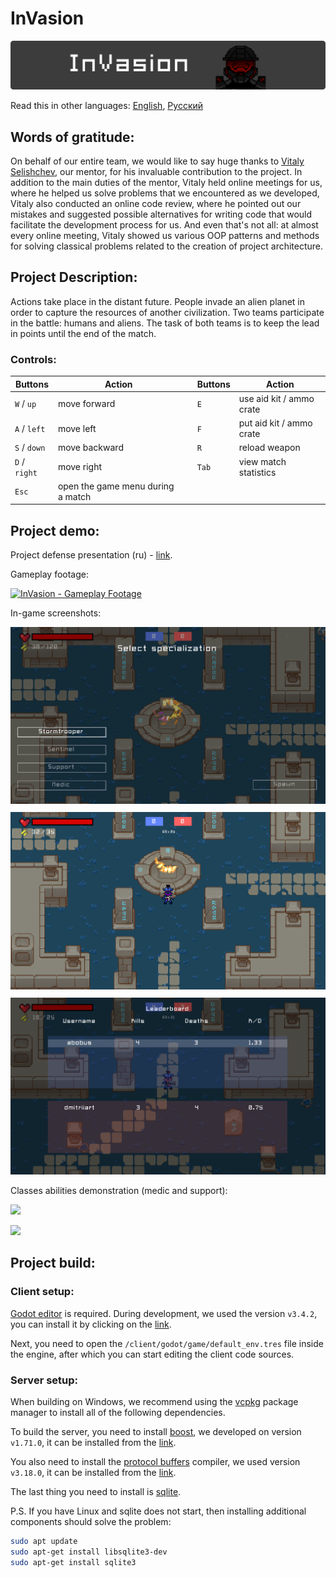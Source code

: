 # InVasion
<div style="text-align: center;">
    <img src="readme/repo_logo.png" />
</div>

Read this in other languages: [English](./README.md), [Русский](./README.ru.md)


## Words of gratitude:

On behalf of our entire team, we would like to say huge thanks to [Vitaly Selishchev](https://github.com/vvselischev), our mentor, for his invaluable contribution to the project. In addition to the main duties of the mentor, Vitaly held online meetings for us, where he helped us solve problems that we encountered as we developed, Vitaly also conducted an online code review, where he pointed out our mistakes and suggested possible alternatives for writing code that would facilitate the development process for us. And even that's not all: at almost every online meeting, Vitaly showed us various OOP patterns and methods for solving classical problems related to the creation of project architecture.


## Project Description:

Actions take place in the distant future. People invade an alien planet in order to capture the resources of another civilization. Two teams participate in the battle: humans and aliens.
The task of both teams is to keep the lead in points until the end of the match.


### Controls:

| Buttons | Action | | Buttons | Action |
| --- | --- | --- | --- | --- |
| `W` / `up` | move forward | | `E` | use aid kit / ammo crate |
| `A` / `left` | move left | | `F` | put aid kit / ammo crate |
| `S` / `down` | move backward | | `R` | reload weapon |
| `D` / `right` | move right | | `Tab` | view match statistics |
| `Esc` | open the game menu during a match | |

## Project demo: 

Project defense presentation (ru) - [link](https://docs.google.com/presentation/d/1lBzSjmXYhELPg0OBNJKAoncFke5LDX_C9CTU3kSo5jA/edit?usp=sharing).

Gameplay footage:

[![InVasion - Gameplay Footage](https://img.youtube.com/vi/mrqsUgST12c/0.jpg)](https://www.youtube.com/watch?v=mrqsUgST12c)


In-game screenshots:
<div style="text-align: center;">
    <img src="readme/screenshot_1.png" style="margin-bottom: 10px;" />
    <img src="readme/screenshot_2.png" style="margin-bottom: 10px;" />
    <img src="readme/leaderboard.png" />
</div>

Classes abilities demonstration (medic and support):


![](./readme/medic-demonstration.gif)

![](./readme/support-demonstration.gif)


## Project build:

### Client setup:
[Godot editor](https://godotengine.org/download/windows) is required. During development, we used the version `v3.4.2`, you can install it by clicking on the [link](https://downloads.tuxfamily.org/godotengine/3.4.2/).

Next, you need to open the `/client/godot/game/default_env.tres` file inside the engine, after which you can start editing the client code sources.

### Server setup: 

When building on Windows, we recommend using the [vcpkg](https://github.com/microsoft/vcpkg) package manager to install all of the following dependencies.


To build the server, you need to install [boost](https://www.boost.org/), we developed on version `v1.71.0`, it can be installed from the [link](https://www.boost.org/users/history/version_1_71_0.html).


You also need to install the [protocol buffers](https://developers.google.com/protocol-buffers/docs/downloads) compiler, we used version `v3.18.0`, it can be installed from the [link](https://github.com/protocolbuffers/protobuf/releases/tag/v3.18.0).

The last thing you need to install is [sqlite](https://www.sqlite.org/index.html).

P.S. If you have Linux and sqlite does not start, then installing additional components should solve the problem:

```sh
sudo apt update
sudo apt-get install libsqlite3-dev
sudo apt-get install sqlite3
```

